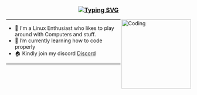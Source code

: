 
<h3 align="center">
  <a href="https://git.io/typing-svg"><img src="https://readme-typing-svg.herokuapp.com?font=JetBrains+Mono&weight=200&size=25&pause=3000&width=435&lines=Hello+There!+I'm+xrito" alt="Typing SVG" /></a>
</h3>

<img align="right" alt="Coding" width="189" src="https://user-images.githubusercontent.com/74038190/212750999-42ff8a64-dad8-4772-9648-849968543991.gif">

---

- 🔭 I'm a Linux Enthusiast who likes to play around with Computers and stuff.
- 🌱 I’m currently learning how to code properly
- 🏠 Kindly join my discord [Discord](https://discord.gg/8agACm9KWj)
---
<!---
xrito-o/xrito-o is a ✨ special ✨ repository because its `README.md` (this file) appears on your GitHub profile.
You can click the Preview link to take a look at your changes.
--->
